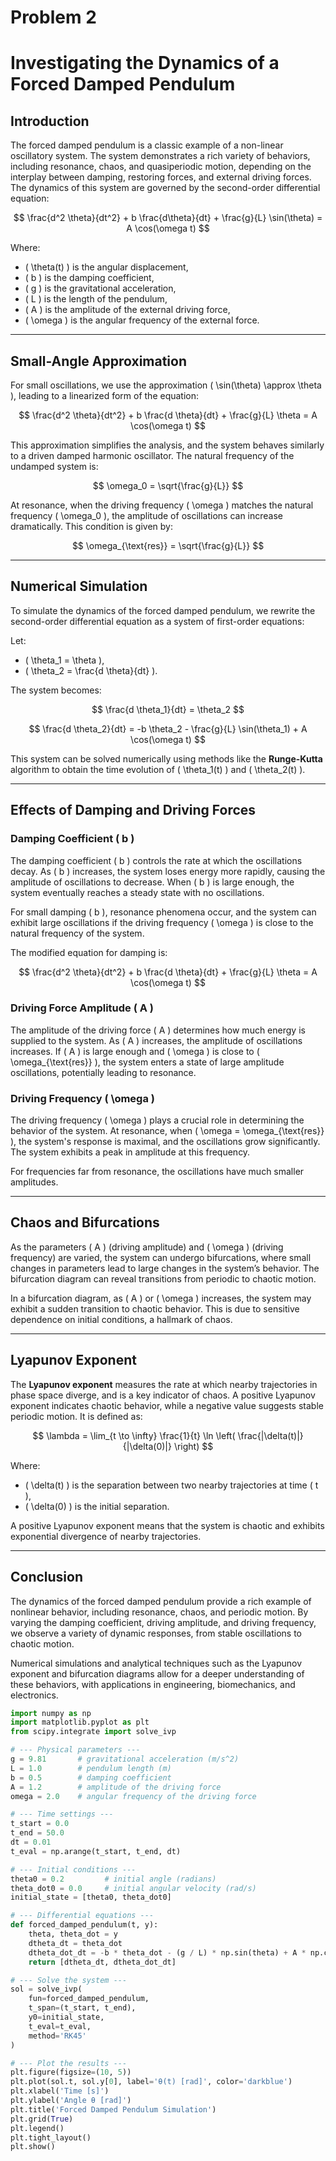 # Problem 2
# Investigating the Dynamics of a Forced Damped Pendulum

## Introduction

The forced damped pendulum is a classic example of a non-linear oscillatory system. The system demonstrates a rich variety of behaviors, including resonance, chaos, and quasiperiodic motion, depending on the interplay between damping, restoring forces, and external driving forces. The dynamics of this system are governed by the second-order differential equation:

$$
\frac{d^2 \theta}{dt^2} + b \frac{d\theta}{dt} + \frac{g}{L} \sin(\theta) = A \cos(\omega t)
$$

Where:
- \( \theta(t) \) is the angular displacement,
- \( b \) is the damping coefficient,
- \( g \) is the gravitational acceleration,
- \( L \) is the length of the pendulum,
- \( A \) is the amplitude of the external driving force,
- \( \omega \) is the angular frequency of the external force.

---

## Small-Angle Approximation

For small oscillations, we use the approximation \( \sin(\theta) \approx \theta \), leading to a linearized form of the equation:

$$
\frac{d^2 \theta}{dt^2} + b \frac{d \theta}{dt} + \frac{g}{L} \theta = A \cos(\omega t)
$$

This approximation simplifies the analysis, and the system behaves similarly to a driven damped harmonic oscillator. The natural frequency of the undamped system is:

$$
\omega_0 = \sqrt{\frac{g}{L}}
$$

At resonance, when the driving frequency \( \omega \) matches the natural frequency \( \omega_0 \), the amplitude of oscillations can increase dramatically. This condition is given by:

$$
\omega_{\text{res}} = \sqrt{\frac{g}{L}}
$$

---

## Numerical Simulation

To simulate the dynamics of the forced damped pendulum, we rewrite the second-order differential equation as a system of first-order equations:

Let:
- \( \theta_1 = \theta \),
- \( \theta_2 = \frac{d \theta}{dt} \).

The system becomes:

$$
\frac{d \theta_1}{dt} = \theta_2
$$

$$
\frac{d \theta_2}{dt} = -b \theta_2 - \frac{g}{L} \sin(\theta_1) + A \cos(\omega t)
$$

This system can be solved numerically using methods like the **Runge-Kutta** algorithm to obtain the time evolution of \( \theta_1(t) \) and \( \theta_2(t) \).

---

## Effects of Damping and Driving Forces

### Damping Coefficient \( b \)

The damping coefficient \( b \) controls the rate at which the oscillations decay. As \( b \) increases, the system loses energy more rapidly, causing the amplitude of oscillations to decrease. When \( b \) is large enough, the system eventually reaches a steady state with no oscillations.

For small damping \( b \), resonance phenomena occur, and the system can exhibit large oscillations if the driving frequency \( \omega \) is close to the natural frequency of the system.

The modified equation for damping is:

$$
\frac{d^2 \theta}{dt^2} + b \frac{d \theta}{dt} + \frac{g}{L} \theta = A \cos(\omega t)
$$

### Driving Force Amplitude \( A \)

The amplitude of the driving force \( A \) determines how much energy is supplied to the system. As \( A \) increases, the amplitude of oscillations increases. If \( A \) is large enough and \( \omega \) is close to \( \omega_{\text{res}} \), the system enters a state of large amplitude oscillations, potentially leading to resonance.

### Driving Frequency \( \omega \)

The driving frequency \( \omega \) plays a crucial role in determining the behavior of the system. At resonance, when \( \omega = \omega_{\text{res}} \), the system's response is maximal, and the oscillations grow significantly. The system exhibits a peak in amplitude at this frequency.

For frequencies far from resonance, the oscillations have much smaller amplitudes.

---

## Chaos and Bifurcations

As the parameters \( A \) (driving amplitude) and \( \omega \) (driving frequency) are varied, the system can undergo bifurcations, where small changes in parameters lead to large changes in the system’s behavior. The bifurcation diagram can reveal transitions from periodic to chaotic motion.

In a bifurcation diagram, as \( A \) or \( \omega \) increases, the system may exhibit a sudden transition to chaotic behavior. This is due to sensitive dependence on initial conditions, a hallmark of chaos.

---

## Lyapunov Exponent

The **Lyapunov exponent** measures the rate at which nearby trajectories in phase space diverge, and is a key indicator of chaos. A positive Lyapunov exponent indicates chaotic behavior, while a negative value suggests stable periodic motion. It is defined as:

$$
\lambda = \lim_{t \to \infty} \frac{1}{t} \ln \left( \frac{|\delta(t)|}{|\delta(0)|} \right)
$$

Where:
- \( \delta(t) \) is the separation between two nearby trajectories at time \( t \),
- \( \delta(0) \) is the initial separation.

A positive Lyapunov exponent means that the system is chaotic and exhibits exponential divergence of nearby trajectories.

---

## Conclusion

The dynamics of the forced damped pendulum provide a rich example of nonlinear behavior, including resonance, chaos, and periodic motion. By varying the damping coefficient, driving amplitude, and driving frequency, we observe a variety of dynamic responses, from stable oscillations to chaotic motion.

Numerical simulations and analytical techniques such as the Lyapunov exponent and bifurcation diagrams allow for a deeper understanding of these behaviors, with applications in engineering, biomechanics, and electronics.


```python
import numpy as np
import matplotlib.pyplot as plt
from scipy.integrate import solve_ivp

# --- Physical parameters ---
g = 9.81       # gravitational acceleration (m/s^2)
L = 1.0        # pendulum length (m)
b = 0.5        # damping coefficient
A = 1.2        # amplitude of the driving force
omega = 2.0    # angular frequency of the driving force

# --- Time settings ---
t_start = 0.0
t_end = 50.0
dt = 0.01
t_eval = np.arange(t_start, t_end, dt)

# --- Initial conditions ---
theta0 = 0.2         # initial angle (radians)
theta_dot0 = 0.0     # initial angular velocity (rad/s)
initial_state = [theta0, theta_dot0]

# --- Differential equations ---
def forced_damped_pendulum(t, y):
    theta, theta_dot = y
    dtheta_dt = theta_dot
    dtheta_dot_dt = -b * theta_dot - (g / L) * np.sin(theta) + A * np.cos(omega * t)
    return [dtheta_dt, dtheta_dot_dt]

# --- Solve the system ---
sol = solve_ivp(
    fun=forced_damped_pendulum,
    t_span=(t_start, t_end),
    y0=initial_state,
    t_eval=t_eval,
    method='RK45'
)

# --- Plot the results ---
plt.figure(figsize=(10, 5))
plt.plot(sol.t, sol.y[0], label='θ(t) [rad]', color='darkblue')
plt.xlabel('Time [s]')
plt.ylabel('Angle θ [rad]')
plt.title('Forced Damped Pendulum Simulation')
plt.grid(True)
plt.legend()
plt.tight_layout()
plt.show()
``` 




 